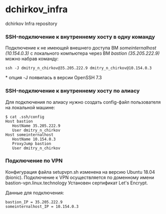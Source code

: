 # dchirkov_infra
dchirkov Infra repository

### SSH-подключение к внутреннему хосту в одну команду
Подключение к не имеющей внешнего доступа ВМ *someinternalhost (10.154.0.3)* с локального компьютера через ВМ *bastion (35.205.222.9)* можно набрав команду:
````
ssh -J dmitry_n_chirkov@35.205.222.9 dmitry_n_chirkov@10.154.0.3
````

\* опция -J появилась в версии OpenSSH 7.3

### SSH-подключение к внутреннему хосту по алиасу
Для подключения по алиасу нужно создать config-файл пользователя на локальной машине:

````
$ cat .ssh/config 
Host bastion
   HostName 35.205.222.9
   User dmitry_n_chirkov
Host someinternalhost
   HostName 10.154.0.3
   ProxyJump bastion
   User dmitry_n_chirkov 
````

### Подключение по VPN
Конфигурация файла setupvpn.sh изменена на версию Ubuntu 18.04 (bionic).
Подключение к VPN осуществляется по доменному имени bastion-vpn.linux.technology
Установен сертификат Let's Encrypt.

Данные для подключения:
````
bastion_IP = 35.205.222.9
someinternalhost_IP = 10.154.0.3
````
